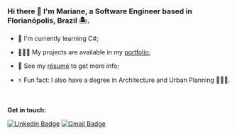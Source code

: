 ### Hi there 👋 I'm Mariane, a Software Engineer based in Florianópolis, Brazil 🏝.

- 🌱 I'm currently learning C#;

- 👩🏻‍💻 My projects are available in my [portfolio](https://marianealgayer.github.io/);

- 📄 See my [résumé](https://gitconnected.com/marianealgayer/resume) to get more info;

- ⚡ Fun fact: I also have a degree in Architecture and Urban Planning 👷🏻‍♀️.

<br>

**Get in touch:**

[![Linkedin Badge](https://img.shields.io/badge/-LinkedIn-%230077B5?style=for-the-badge&logo=linkedin&logoColor=white)](https://www.linkedin.com/in/mariane-albuquerque-algayer/)
[![Gmail Badge](https://img.shields.io/badge/Gmail-D14836?style=for-the-badge&logo=gmail&logoColor=white)](mailto:marianealgayer@gmail.com)
